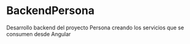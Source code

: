 # BackendPersona
 Desarrollo backend del proyecto Persona creando los servicios que se consumen desde Angular
